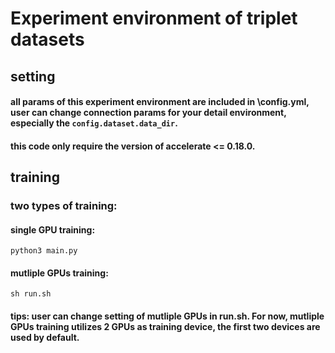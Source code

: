 # Experiment environment of triplet datasets

## setting
#### all params of this experiment environment are included in \config.yml, user can change connection params for your detail environment, especially the `config.dataset.data_dir`.

#### this code only require the version of accelerate <= 0.18.0.


## training
### two types of training:

#### single GPU training: 
```
python3 main.py
```

#### mutliple GPUs training:

```
sh run.sh
```
#### tips: user can change setting of mutliple GPUs in run.sh. For now, mutliple GPUs training utilizes 2 GPUs as training device, the first two devices are used by default.


